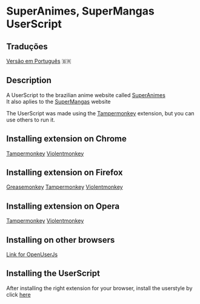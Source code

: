 # SuperAnimes, SuperMangas UserScript

## Traduções
[Versão em Português](./README-PT.md) 🇧🇷

## Description
A UserScript to the brazilian anime website called [SuperAnimes](https://www.superanimes.org/)<br>
It also aplies to the [SuperMangas](https://www.supermangas.site/) website

The UserScript was made using the [Tampermonkey](https://www.tampermonkey.net/) extension, but you can use others to run it.

## Installing extension on Chrome
[Tampermonkey](https://www.tampermonkey.net/)
[Violentmonkey](https://chrome.google.com/webstore/detail/violentmonkey/jinjaccalgkegednnccohejagnlnfdag)

## Installing extension on Firefox
[Greasemonkey](https://openuserjs.org/about/Greasemonkey-for-Firefox)
[Tampermonkey](https://openuserjs.org/about/Tampermonkey-for-Firefox)
[Violentmonkey](https://openuserjs.org/about/Violentmonkey-for-Firefox)

## Installing extension on Opera
[Tampermonkey](https://openuserjs.org/about/Tampermonkey-for-Opera)
[Violentmonkey](https://openuserjs.org/about/Violentmonkey-for-Opera)

## Installing on other browsers
[Link for OpenUserJs](https://openuserjs.org/about/Userscript-Beginners-HOWTO)

## Installing the UserScript
After installing the right extension for your browser, install the userstyle by click [here](https://github.com/stake2/sa-style/raw/master/sa-style.user.css)<br>
